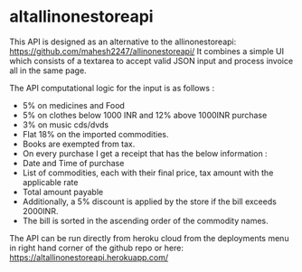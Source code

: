 # altallinonestoreapi

This API is designed as an alternative to the allinonestoreapi: https://github.com/mahesh2247/allinonestoreapi/
It combines a simple UI which consists of a textarea to accept valid JSON input and process invoice all in the same page.

The API computational logic for the input is as follows :

 - 5% on medicines and Food
 - 5% on clothes below 1000 INR and 12% above 1000INR purchase
 - 3% on music cds/dvds
 - Flat 18% on the imported commodities.
 - Books are exempted from tax.
 - On every purchase I get a receipt that has the below information :
 - Date and Time of purchase
 - List of commodities, each with their final price, tax amount with the applicable rate
 - Total amount payable
 - Additionally, a 5% discount is applied by the store if the bill exceeds 2000INR.
 - The bill is sorted in the ascending order of the commodity names.

The API can be run directly from heroku cloud from the deployments menu in right hand corner of the github repo or here: https://altallinonestoreapi.herokuapp.com/
